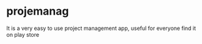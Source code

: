 # projemanag

It is a very easy to use project management app, useful for everyone
find it on play store
